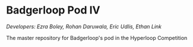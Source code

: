 # Badgerloop Pod IV
*Developers: Ezra Boley, Rohan Daruwala, Eric Udlis, Ethan Link*

The master repository for Badgerloop's pod in the Hyperloop Competition


